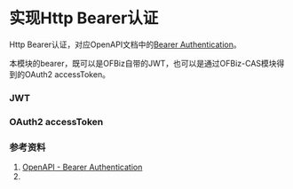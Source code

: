 # 实现Http Bearer认证

Http Bearer认证，对应OpenAPI文档中的[Bearer Authentication](https://swagger.io/docs/specification/authentication/bearer-authentication/)。

本模块的bearer，既可以是OFBiz自带的JWT，也可以是通过OFBiz-CAS模块得到的OAuth2 accessToken。

### JWT


### OAuth2 accessToken




### 参考资料
1. [OpenAPI - Bearer Authentication](https://swagger.io/docs/specification/)
2. 